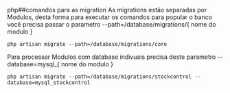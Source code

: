 php##comandos para as migration
As migrations estão separadas por Modulos, desta forma para executar os comandos para popular o banco você precisa passar o parametro --path=/database/migrations/{ nome do modulo }
```
php artisan migrate --path=/database/migrations/core
```
Para processar Modulos com database indivuais precisa deste parametro --database=mysql_{ nome do modulo }
```
php artisan migrate --path=/database/migrations/stockcontrol --database=mysql_stockcontrol
```
